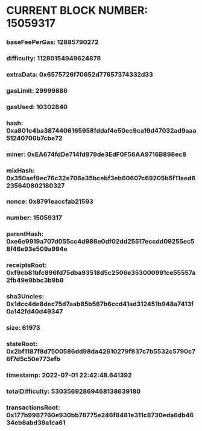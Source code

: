 # CURRENT BLOCK NUMBER: 15059317

### baseFeePerGas: 12885790272
### difficulty: 11280154949624878
### extraData: 0x6575726f70652d77657374332d33
### gasLimit: 29999886
### gasUsed: 10302840
### hash: 0xa801c4ba3874406165958fddaf4e50ec9ca19d47032ad9aaa51240700b7cbe72
### miner: 0xEA674fdDe714fd979de3EdF0F56AA9716B898ec8
### mixHash: 0x350aef9ec76c32e706a35bcebf3eb60607c69205b5f11aed6235640802180327
### nonce: 0x8791eaccfab21593
### number: 15059317
### parentHash: 0xe6e9919a707d055cc4d986e0df02dd25517eccdd09255ec58f46e93e509a994e
### receiptsRoot: 0xf9cb81bfc896fd75dba93518d5c2506e353000991ce55557a2fb49e9bbc3b9b8
### sha3Uncles: 0x1dcc4de8dec75d7aab85b567b6ccd41ad312451b948a7413f0a142fd40d49347
### size: 61973
### stateRoot: 0x2bf1187f8d7500586dd98da42610279f837c7b5532c5790c76f7d5c50e773efb
### timestamp: 2022-07-01 22:42:48.641392
### totalDifficulty: 53035692869468138639180
### transactionsRoot: 0x177b9987760e930bb78775e246f8481e311c8730eda6db4634eb8abd38a1ca61
